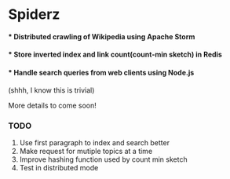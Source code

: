 # Spiderz
#### * Distributed crawling of Wikipedia using Apache Storm
#### * Store inverted index and link count(count-min sketch) in Redis
#### * Handle search queries from web clients using Node.js
(shhh, I know this is trivial)

More details to come soon!

### TODO
1. Use first paragraph to index and search better
2. Make request for mutiple topics at a time
3. Improve hashing function used by count min sketch
4. Test in distributed mode